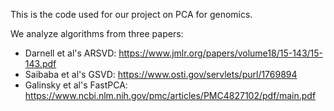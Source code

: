 This is the code used for our project on PCA for genomics.

We analyze algorithms from three papers:
- Darnell et al's ARSVD: https://www.jmlr.org/papers/volume18/15-143/15-143.pdf
- Saibaba et al's GSVD: https://www.osti.gov/servlets/purl/1769894
- Galinsky et al's FastPCA: https://www.ncbi.nlm.nih.gov/pmc/articles/PMC4827102/pdf/main.pdf
